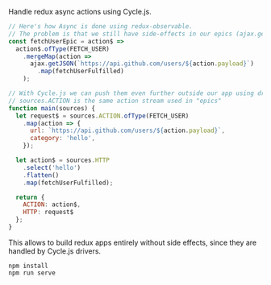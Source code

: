 Handle redux async actions using Cycle.js. 

```js
// Here's how Async is done using redux-observable.
// The problem is that we still have side-effects in our epics (ajax.getJSON)
const fetchUserEpic = action$ =>
  action$.ofType(FETCH_USER)
    .mergeMap(action =>
      ajax.getJSON(`https://api.github.com/users/${action.payload}`)
        .map(fetchUserFulfilled)
    );

// With Cycle.js we can push them even further outside our app using drivers.
// sources.ACTION is the same action stream used in "epics"
function main(sources) {  
  let request$ = sources.ACTION.ofType(FETCH_USER)
    .map(action => {
      url: `https://api.github.com/users/${action.payload}`,
      category: 'hello',
    });

  let action$ = sources.HTTP
    .select('hello')
    .flatten()
    .map(fetchUserFulfilled);

  return {
    ACTION: action$,
    HTTP: request$
  };
}
```

This allows to build redux apps entirely without side effects, since they are handled by Cycle.js drivers. 

```
npm install
npm run serve
```

